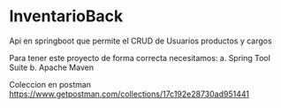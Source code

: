 # InventarioBack
Api en springboot que permite el CRUD de Usuarios productos y cargos 

Para tener este proyecto de forma correcta necesitamos: 
a.	Spring Tool Suite
b.	Apache Maven 

Coleccion en postman
https://www.getpostman.com/collections/17c192e28730ad951441



